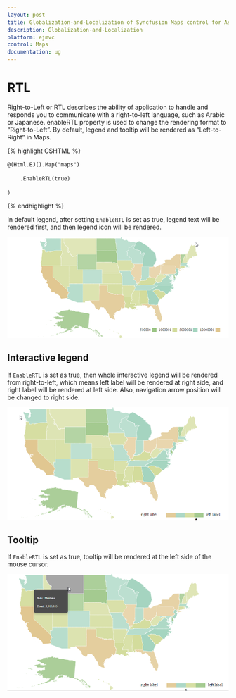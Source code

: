 ```yaml
---
layout: post
title: Globalization-and-Localization of Syncfusion Maps control for Asp.Net MVC
description: Globalization-and-Localization
platform: ejmvc
control: Maps
documentation: ug
---
```


# RTL

Right-to-Left or RTL describes the ability of application to handle and responds you to communicate with a right-to-left language, such as Arabic or Japanese. enableRTL property is used to change the rendering format to “Right-to-Left”. By default, legend and tooltip will be rendered as “Left-to-Right” in Maps.

{% highlight CSHTML %}


	@(Html.EJ().Map("maps") 

		.EnableRTL(true)

	)       

{% endhighlight %}


In default legend, after setting `EnableRTL` is set as true, legend text will be rendered first, and then legend icon will be rendered. 

![](Globalization-and-Localization_images/Globalization-and-Localization_images1.png)

## Interactive legend

If `EnableRTL` is set as true, then whole interactive legend will be rendered from right-to-left, which means left label will be rendered at right side, and right label will be rendered at left side. Also, navigation arrow position will be changed to right side.

![](Globalization-and-Localization_images/Globalization-and-Localization_images2.png)

## Tooltip

If `EnableRTL` is set as true, tooltip will be rendered at the left side of the mouse cursor. 

![](Globalization-and-Localization_images/Globalization-and-Localization_images3.png)